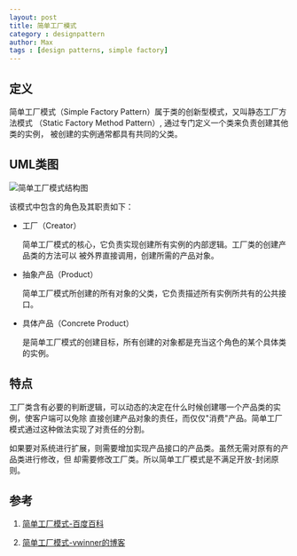 ```yaml
---
layout: post
title: 简单工厂模式
category : designpattern
author: Max
tags : [design patterns, simple factory]
---
```



## 定义

简单工厂模式（Simple Factory Pattern）属于类的创新型模式，又叫静态工厂方法模式
（Static Factory Method Pattern）, 通过专门定义一个类来负责创建其他类的实例，
被创建的实例通常都具有共同的父类。

## UML类图

![简单工厂模式结构图](http://e.hiphotos.baidu.com/baike/c0%3Dbaike80%2C5%2C5%2C80%2C26%3Bt%3Dgif/sign=697e92dba786c9171c0e5a6ba8541baa/08f790529822720ef04794d97bcb0a46f21fab0c.jpg)

该模式中包含的角色及其职责如下：

* 工厂（Creator）

  简单工厂模式的核心，它负责实现创建所有实例的内部逻辑。工厂类的创建产品类的方法可以
  被外界直接调用，创建所需的产品对象。

* 抽象产品（Product）

  简单工厂模式所创建的所有对象的父类，它负责描述所有实例所共有的公共接口。

* 具体产品（Concrete Product）

  是简单工厂模式的创建目标，所有创建的对象都是充当这个角色的某个具体类的实例。

## 特点

工厂类含有必要的判断逻辑，可以动态的决定在什么时候创建哪一个产品类的实例，使客户端可以免除
直接创建产品对象的责任，而仅仅"消费"产品。简单工厂模式通过这种做法实现了对责任的分割。

如果要对系统进行扩展，则需要增加实现产品接口的产品类。虽然无需对原有的产品类进行修改，但
却需要修改工厂类。所以简单工厂模式是不满足开放-封闭原则。

## 参考

1. [简单工厂模式-百度百科](http://baike.baidu.com/view/1227908.htm?fr=aladdin)

2. [简单工厂模式-vwinner的博客](http://blog.csdn.net/weiwenlongll/article/details/6918164)

